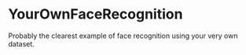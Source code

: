# YourOwnFaceRecognition
Probably the clearest example of face recognition using your very own dataset.
